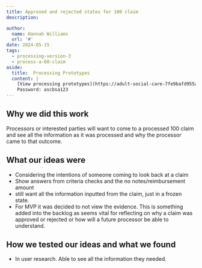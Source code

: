 ```yaml
---
title: Approved and rejected states for 100 claim
description: 

author:
  name: Hannah Williams
  url: '#'
date: 2024-05-15
tags:
  - processing-version-3
  - process-a-60-claim
aside:
  title:  Processing Prototypes
  content: |
    [View processing prototypes](https://adult-social-care-7fe9bafd955a.herokuapp.com/version-index?area=Processing) 
    Password: ascbsa123
---
```



## Why we did this work

Processors or interested parties will want to come to a processed 100 claim and see all the information as it was processed and why the processor came to that outcome.

## What our ideas were

- Considering the intentions of someone coming to look back at a claim
- Show answers from criteria checks and the no notes/reimbursement amount 
- still want all the information inputted from the claim, just in a frozen state. 
- For MVP it was decided to not view the evidence. This is something added into the backlog as seems vital for reflecting on why a claim was approved or rejected or how will a future processor be able to understand.

## How we tested our ideas and what we found
- In user research. Able to see all the information they needed.
